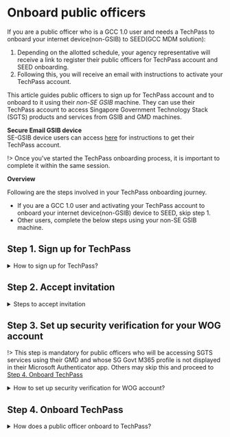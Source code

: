 # Onboard public officers

<div class="tip">
<p>If you are a public officer who is a GCC 1.0 user and needs a TechPass to onboard your internet device(non-GSIB) to SEED(GCC MDM solution):</p>
<ol>
<li>Depending on the allotted schedule, your agency representative will receive a link to register their public officers for TechPass account and SEED onboarding.</li>
<li>Following this, you will receive an email with instructions to activate your TechPass account.</li>
</ol>
</div>

This article guides public officers to sign up for TechPass account and to onboard to it using their *non-SE GSIB* machine. They can use their TechPass account to access Singapore Government Technology Stack (SGTS) products and services from GSIB and GMD machines.

**Secure Email GSIB device**  
SE-GSIB device users can access [here](support/overview?id=techpass-account-for-se-gsib-device-users) for instructions to get their TechPass account.

!> Once you've started the TechPass onboarding process, it is important to complete it within the same session.

**Overview**

Following are the steps involved in your TechPass onboarding journey.

<div class="warn">
<ul>
<li>If you are a GCC 1.0 user and activating your TechPass account to onboard your internet device(non-GSIB) device to SEED, skip step 1.</li>
<li>Other users, complete the below steps using your non-SE GSIB machine.</li>
</ul>
</div>

## Step 1. Sign up for TechPass
<details>
  <summary>How to sign up for TechPass?</summary>

  Public officers sign up for their TechPass account using their organisational email address. An invitation link will be sent to this email address for them to accept.

  _To get a TechPass invitation link:_

  1. Go to [TechPass portal](http://portal.techpass.gov.sg) and click **Sign Up**.

  <kbd>![sign-up](assets/images/onboarding/po-non-se/sign-up-new.png)</kbd>

  2. Enter your organisational email address.
  3. Indicate if you would like to onboard to SEED and select **I'm not a robot**.

  ?> Format of your organisational email address shall be *your_name<span>@</span>agency.gov.sg* or *your_name<span>@</span>tech.gov.sg*

  <kbd>![sign-up-submit](assets/images/onboarding/po-non-se/latest-po-sign-up-non-se-gsib-1.png)</kbd>

  4. Click **Submit**. An invitation will be sent to this email address.

  <div class="warn">
    <ul>
        <li>A TechPass account is created for you now but this will be in pending state. This becomes activated once you complete the TechPass onboarding journey as explained in the following steps.</li>
        <li>Public officers who have opted to enrol their device with SEED will receive an email with SEED onboarding instruction.</li>
        <li>Complete onboarding to TechPass before enrolling your non-GSIB device with SEED.</li>
    </ul>
    </div>

</details>

## Step 2. Accept invitation

<details>
  <summary>Steps to accept invitation</summary>

  Public officer has to accept this invitation within 30 days to onboard to TechPass. Invitation is not valid after 30 days and you need to sign up again for a TechPass account.

  _To accept TechPass invitation:_

  1. Search for the email with the invitation link in your inbox.

  ?> If you do not see this email in your inbox, check if it is the same email address you provided during sign up, and if a spam filter or email rule moved it to other folders, Junk Email, Deleted Items or Archive folder.

  2. Click **Accept invitation** and proceed with **Onboarding  to TechPass**.

  <kbd>![accept-invitation](assets/images/onboarding/po-non-se/accept-invitation.png)</kbd>


</details>

## Step 3. Set up security verification for your WOG account

!> This step is mandatory for public officers who will be accessing SGTS services using their GMD and whose SG Govt M365 profile is not displayed in their Microsoft Authenticator app. Others may skip this and proceed to  [Step 4. Onboard TechPass](#step-4-onboard-techpass)

<details>
  <summary>How to set up security verification for WOG account?</summary>

  Public officers need to set up security verification(multi-factor authentication) for their Whole-of-Government(WOG) account to access Singapore Government Technology Stack (SGTS) services and tools from their GMD device.

  _To set up security verification for WOG account:_

  1. In the non-SE GSIB device, go to [Azure Active Directory](https://account.activedirectory.windowsazure.com/proofup.aspx).

  ?> If you are prompted to sign in, use your organisation email address and GSIB device password.

  2. Select **Mobile app** as the preferred authenticating method, and we strongly recommend you to choose **Receive notifications for verification**.

  3. Click **Set up**.
  <kbd>![security-verification](assets/images/security-verification-for-wog/step-1-selection.png)</kbd>
  4. Follow the on-screen instructions displayed on the **Configure mobile app** page.
  <kbd>![scan-qr-code](assets/images/security-verification-for-wog/reset-wog-mfa/scan-qr-code-updated.png)</kbd>
  Once you scan the QR code displayed on your computer screen, your WOG account will be listed on the authenticator app and when you click **Next** your activation status is confirmed.

  5. In the **Additional security verification** page, click **Next**.
  <kbd>![after-scan](assets/images/security-verification-for-wog/additional-security-verification-next.png)</kbd>
  6. To verify that you are reachable on your mobile device, a notification is sent to your mobile app. Approve sign-in on the **Authenticator** app.
  7. Click **Done**.
  <kbd>![step2-done](assets/images/security-verification-for-wog/step2-done.png)</kbd>
  8. Your **Profile** page is displayed.
  <kbd>![profile-page](assets/images/security-verification-for-wog/completion-of-setup.png)</kbd>

  </details>

## Step 4. Onboard TechPass
<details>
  <summary>How does a public officer onboard to TechPass?</summary>

  _To onboard in to your TechPass account:_

  1. If you are already signed in to your WOG account, when you accept the TechPass invitation, you will be directed to **Review Permissions**. Click **Accept**.

  <kbd>![after-accept-invitation-1](assets/images/onboarding/po-non-se/after-accept-invitation-1.png ':size=400')</kbd>

  ?> If you are not signed in to your WOG account while accepting the invitation, you will be prompted to sign in before proceeding further.

  2. Click **Log in with TechPass**.

  <kbd>![log-in-with-techpass](assets/images/onboarding/po-non-se/log-in-with-techpass.png ':size=400')</kbd>

  3. Click **Next**.

  <kbd>![more-info-after-login](assets/images/onboarding/po-non-se/more-info-after-login.png ':size=400')</kbd>

  4. Ensure that the email address which you used to sign up for TechPass account is displayed as username.

  5. Choose one of the following options and click **Next**.

    - If you do not have Microsoft Authenticator app(recommended) on your mobile phone, download and install it on your [Microsoft phone](https://www.microsoft.com/en-sg/store/apps/windows-phone), [Android](https://play.google.com/store/apps?hl=en&amp;gl=US) or [iOS phone](https://www.apple.com/app-store/) and complete the wizard.
    - To use other authenticators, click **I want to use a different authenticator app.**
    - To use other methods, click **I want to setup a different method.**

    <kbd>![set-up-authenticating-method](assets/images/onboarding/po-non-se/set-up-authenticating-method.png)</kbd>

  ?> While we recommend Microsoft Authenticator, you can choose any other authenticator app. As we recommend Microsoft Authenticator, this article guides you to set up multi-factor authentication for your TechPass account using that. For other authenticators, refer to the respective help resources.

  6. In your mobile device, open Microsoft **Authenticator** and tap **+ Add account** > **Work or School account**.
  7. Go back to your computer and click **Next**.

  <kbd>![keep-your-account-secure-next](assets/images/onboarding/po-non-se/keep-your-account-secure-next.png)</kbd>

  8. Scan the QR code displayed on your computer screen and click **Next**. Your TechPass account gets activated and linked to the authenticator app.

  <kbd>![after-scanning-qr-code](assets/images/onboarding/po-non-se/after-scanning-qr-code.png)</kbd>

  Authenticator will send a notification for you to approve and confirm if this verification was set up correctly.

  9. Tap **APPROVE** on your mobile device and on your computer, you will see that you have approved your sign-in.

  10. Click **Next**.

  <kbd>![sign-in-approved](assets/images/onboarding/po-non-se/sign-in-approved.png)</kbd>

  11. When you see the success message, click **Done**.

  <kbd>![authenticator-set-up-success](assets/images/onboarding/po-non-se/success-onboard.png)</kbd>

  You will now be directed to the Terms of Use page.

  12. Click the arrow to view the **TechPass Terms of Use**.

  <kbd>![techpass-terms-of-use](assets/images/onboarding/po-non-se/techpass-terms-of-use.png)</kbd>

  13. Read the TechPass **Terms of Use** and click **Accept**.

  <kbd>![accept-terms-of-use](assets/images/onboarding/po-non-se/accept-terms-of-use.png)</kbd>

  14. Click the arrow to view the **TechPass Privacy Policy**.

  <kbd>![techpass-view-privacy-policy](assets/images/onboarding/po-non-se/techpass-view-privacy-policy.png)</kbd>

  15. Read the TechPass **Privacy Policy** and click **Accept**.

  <kbd>![accept-techpass-privacy-policy](assets/images/onboarding/po-non-se/accept-techpass-privacy-policy.png)</kbd>

  16. Click the arrow to view the **TechPass MDM AUP Policy**.

  <kbd>![mdm-acceptable-use-policy](assets/images/onboarding/po-non-se/mdm-aup-1.png)</kbd>

  17. Read the policy details and click **Accept**.

  <kbd>![mdm-acceptable-use-policy](assets/images/onboarding/po-non-se/accept-mdm-aup.png)</kbd>

  You have now successfully onboarded to TechPass. You may now proceed to onboard your non-GSIB device to SEED.

?> Refer to [Prerequisites for onboarding your device to SEED](https://docs.developer.tech.gov.sg/docs/security-suite-for-engineering-endpoint-devices/#/prerequisites-for-onboarding) before proceeding to onboard your non-GSIB device to SEED.

</details>
